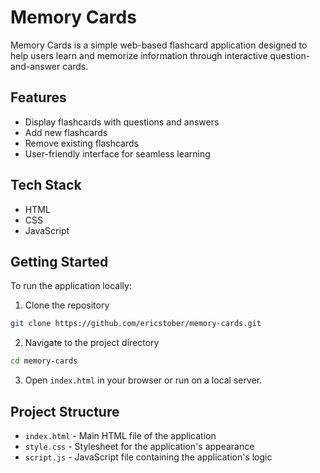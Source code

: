 # Memory Cards

Memory Cards is a simple web-based flashcard application designed to help users learn and memorize information through interactive question-and-answer cards.

## Features

- Display flashcards with questions and answers
- Add new flashcards
- Remove existing flashcards
- User-friendly interface for seamless learning

## Tech Stack

- HTML
- CSS
- JavaScript

## Getting Started

To run the application locally:

1. Clone the repository

```bash
git clone https://github.com/ericstober/memory-cards.git
```

2. Navigate to the project directory

```bash
cd memory-cards
```

3. Open `index.html` in your browser or run on a local server.

## Project Structure

- `index.html` - Main HTML file of the application
- `style.css` - Stylesheet for the application's appearance
- `script.js` - JavaScript file containing the application's logic
